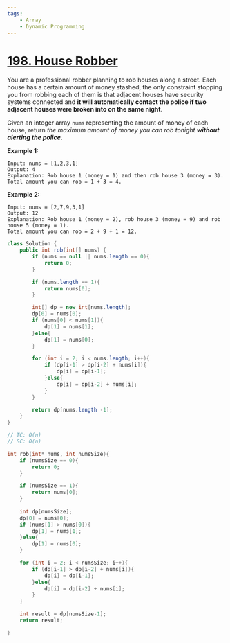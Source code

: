 ```yaml
---
tags:
    - Array
    - Dynamic Programming
---
```




# [198. House Robber](https://leetcode.com/problems/house-robber/)

You are a professional robber planning to rob houses along a street. Each house has a certain amount of money stashed, the only constraint stopping you from robbing each of them is that adjacent houses have security systems connected and **it will automatically contact the police if two adjacent houses were broken into on the same night**.

Given an integer array `nums` representing the amount of money of each house, return *the maximum amount of money you can rob tonight **without alerting the police***.

 

**Example 1:**

```
Input: nums = [1,2,3,1]
Output: 4
Explanation: Rob house 1 (money = 1) and then rob house 3 (money = 3).
Total amount you can rob = 1 + 3 = 4.
```

**Example 2:**

```
Input: nums = [2,7,9,3,1]
Output: 12
Explanation: Rob house 1 (money = 2), rob house 3 (money = 9) and rob house 5 (money = 1).
Total amount you can rob = 2 + 9 + 1 = 12.
```



```java
class Solution {
    public int rob(int[] nums) {
        if (nums == null || nums.length == 0){
            return 0;
        }

        if (nums.length == 1){
            return nums[0];
        }

        int[] dp = new int[nums.length];
        dp[0] = nums[0];
        if (nums[0] < nums[1]){
            dp[1] = nums[1];
        }else{
            dp[1] = nums[0];
        }

        for (int i = 2; i < nums.length; i++){
            if (dp[i-1] > dp[i-2] + nums[i]){
                dp[i] = dp[i-1];
            }else{
                dp[i] = dp[i-2] + nums[i];
            }
        }

        return dp[nums.length -1];
    }
}

// TC: O(n)
// SC: O(n)
```





```c
int rob(int* nums, int numsSize){
    if (numsSize == 0){
        return 0;
    }

    if (numsSize == 1){
        return nums[0];
    }
    
    int dp[numsSize];
    dp[0] = nums[0];
    if (nums[1] > nums[0]){
        dp[1] = nums[1];
    }else{
        dp[1] = nums[0];
    }

    for (int i = 2; i < numsSize; i++){
        if (dp[i-1] > dp[i-2] + nums[i]){
            dp[i] = dp[i-1];
        }else{
            dp[i] = dp[i-2] + nums[i];
        }
    }

    int result = dp[numsSize-1];
    return result;

}
```



